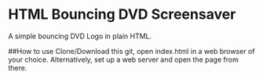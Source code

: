 # HTML Bouncing DVD Screensaver
A simple bouncing DVD Logo in plain HTML.

##How to use
Clone/Download this git, open index.html in a web browser of your choice.
Alternatively, set up a web server and open the page from there.
